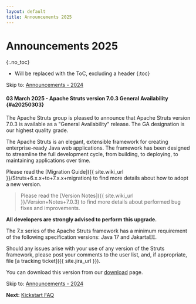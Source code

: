 ```yaml
---
layout: default
title: Announcements 2025
---
```


# Announcements 2025
{:.no_toc}

* Will be replaced with the ToC, excluding a header
{:toc}

<p class="pull-right">
  Skip to: <a href="announce-2024">Announcements - 2024</a>
</p>

#### 03 March 2025 - Apache Struts version 7.0.3 General Availability {#a20250303}

The Apache Struts group is pleased to announce that Apache Struts version 7.0.3 is available as a "General Availability"
release. The GA designation is our highest quality grade.

The Apache Struts is an elegant, extensible framework for creating enterprise-ready Java web applications.
The framework has been designed to streamline the full development cycle, from building, to deploying,
to maintaining applications over time.

Please read the [Migration Guide]({{ site.wiki_url }}/Struts+6.x.x+to+7.x.x+migration) to find more details about 
how to adopt a new version.

> Please read the [Version Notes]({{ site.wiki_url }}/Version+Notes+7.0.3) to find more details about performed
> bug fixes and improvements.

**All developers are strongly advised to perform this upgrade.**

The 7.x series of the Apache Struts framework has a minimum requirement of the following specification versions:
Java 17 and JakartaEE.

Should any issues arise with your use of any version of the Struts framework, please post your comments to the user list,
and, if appropriate, file [a tracking ticket]({{ site.jira_url }}).

You can download this version from our [download](download.cgi#struts-ga) page.

<p class="pull-right">
  Skip to: <a href="announce-2024">Announcements - 2024</a>
</p>

<p class="pull-left">
  <strong>Next:</strong>
  <a href="kickstart">Kickstart FAQ</a>
</p>
